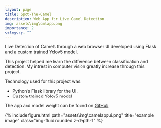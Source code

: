 ```yaml
---
layout: page
title: Spot-The-Camel
description: Web App for Live Camel Detection
img: assets\img\cmlapp.png
importance: 2
category: ""
---
```


Live Detection of Camels through a web browser UI developed using Flask and a custom trained Yolov5 model.

This project helped me learn the difference between classification and detection. My intrest in computer vision greatly increase through this project. 

Technology used for this project was:
- Python's Flask library for the UI. 
- Custom trained Yolov5 model

The app and model weight can be found on [GitHub](https://github.com/KhalidAlnujaidi/Spot-The-Camel-App) 

<div class="row">
    <div class="col-sm mt-3 mt-md-0">
        {% include figure.html path="assets\img\camelappui.png" title="example image" class="img-fluid rounded z-depth-1" %}
    </div>
</div>
